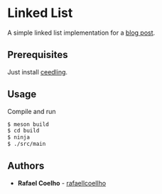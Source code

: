 # Linked List

A simple linked list implementation for a [blog post](https://rafaellcoellho.netlify.com/2019/02/22/lista-ligada-linked-list-em-c/).

## Prerequisites

Just install [ceedling](https://github.com/ThrowTheSwitch/Ceedling).

## Usage

Compile and run

```bash
$ meson build
$ cd build
$ ninja
$ ./src/main
```

## Authors

* **Rafael Coelho** - [rafaellcoellho](https://github.com/rafaellcoellho)
